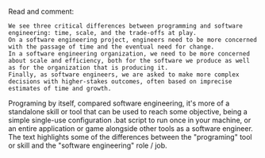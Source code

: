 Read and comment:  
```
We see three critical differences between programming and software engineering: time, scale, and the trade-offs at play.
On a software engineering project, engineers need to be more concerned with the passage of time and the eventual need for change.
In a software engineering organization, we need to be more concerned about scale and efficiency, both for the software we produce as well as for the organization that is producing it.
Finally, as software engineers, we are asked to make more complex decisions with higher-stakes outcomes, often based on imprecise estimates of time and growth.
```

  Programing by itself, compared software engineering, it's more of a standalone skill or tool that can be used to reach some objective, being a simple single-use configuration .bat script to run once in your machine, or an entire application or game alongside other tools as a software engineer.  
  The text highlights some of the differences between the "programing" tool or skill and the "software engineering" role / job.
